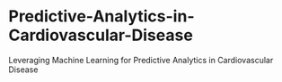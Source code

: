 # Predictive-Analytics-in-Cardiovascular-Disease
Leveraging Machine Learning for Predictive  Analytics in Cardiovascular Disease

